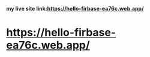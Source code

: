 **my live site link:https://hello-firbase-ea76c.web.app/**

# https://hello-firbase-ea76c.web.app/

